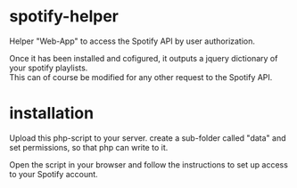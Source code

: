 # spotify-helper
Helper "Web-App" to access the Spotify API by user authorization.

Once it has been installed and cofigured, it outputs a jquery dictionary of your spotify playlists.  
This can of course be modified for any other request to the Spotify API.

# installation
Upload this php-script to your server. create a sub-folder called "data" and set permissions, so that php can write to it.

Open the script in your browser and follow the instructions to set up access to your Spotify account.